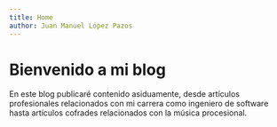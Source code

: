 ```yaml
---
title: Home
author: Juan Manuel López Pazos
---
```


# Bienvenido a mi blog

En este blog publicaré contenido asiduamente, desde artículos profesionales relacionados con mi carrera como ingeniero de software hasta artículos cofrades relacionados con la música procesional.
